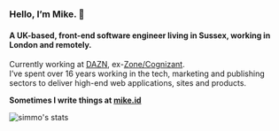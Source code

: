 ### Hello, I’m Mike. 👋

#### A UK-based, front-end software engineer living in Sussex, working in London and remotely.

Currently working at [DAZN](https://dazn.com/), ex-[Zone/Cognizant](https://zonedigital.com/).  \
I’ve spent over 16 years working in the tech, marketing and publishing sectors to deliver high-end web applications, sites and products.

**Sometimes I write things at [mike.id](https://mike.id)**

<img alt="simmo's stats" src="https://github-readme-stats.vercel.app/api?username=simmo&show_icons=true&theme=default&hide_title=true&hide=contribs,issues&count_private=true&hide_rank=true&hide_border=true" />

<!--
**simmo/simmo** is a ✨ _special_ ✨ repository because its `README.md` (this file) appears on your GitHub profile.

Here are some ideas to get you started:

- 🔭 I’m currently working on ...
- 🌱 I’m currently learning ...
- 👯 I’m looking to collaborate on ...
- 🤔 I’m looking for help with ...
- 💬 Ask me about ...
- 📫 How to reach me: ...
- 😄 Pronouns: ...
- ⚡ Fun fact: ...
-->
